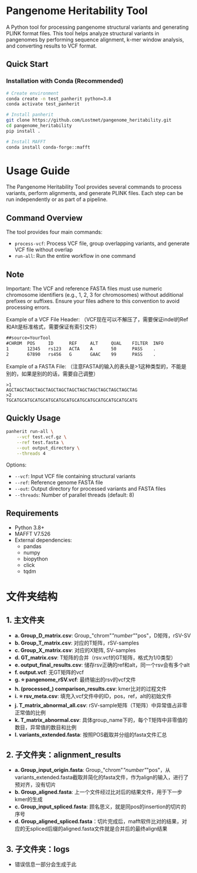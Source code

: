 # Pangenome Heritability Tool

A Python tool for processing pangenome structural variants and generating PLINK format files. This tool helps analyze structural variants in pangenomes by performing sequence alignment, k-mer window analysis, and converting results to VCF format.

## Quick Start

### Installation with Conda (Recommended)
```bash
# Create environment
conda create -n test_panherit python=3.8
conda activate test_panherit

# Install panherit
git clone https://github.com/Lostmet/pangenome_heritability.git
cd pangenome_heritability
pip install .

# Install MAFFT
conda install conda-forge::mafft

```


# Usage Guide

The Pangenome Heritability Tool provides several commands to process variants, perform alignments, and generate PLINK files. Each step can be run independently or as part of a pipeline.

## Command Overview

The tool provides four main commands: 
- `process-vcf`: Process VCF file, group overlapping variants, and generate VCF file without overlap
- `run-all`: Run the entire workflow in one command

## Note

Important: The VCF and reference FASTA files must use numeric chromosome identifiers (e.g., 1, 2, 3 for chromosomes) without additional prefixes or suffixes. Ensure your files adhere to this convention to avoid processing errors.

Example of a VCF File Header: （VCF现在可以不解压了，需要保证indel的Ref和Alt是标准格式，需要保证有索引文件）

```##fileformat=VCFv4.2
##source=YourTool
#CHROM  POS     ID      REF     ALT     QUAL    FILTER  INFO
1       12345   rs123   ACTA    A       50      PASS    .
2       67890   rs456   G       GAAC    99      PASS    .
```
Example of a FASTA File: （注意FASTA的输入的表头是>1这种类型的，不能是别的，如果是别的的话，需要自己调整）
```
>1
AGCTAGCTAGCTAGCTAGCTAGCTAGCTAGCTAGCTAGCTAGCTAGCTAG
>2
TGCATGCATGCATGCATGCATGCATGCATGCATGCATGCATGCATGCATG
```


## Quickly Usage
```bash
panherit run-all \
    --vcf test.vcf.gz \
    --ref test.fasta \
    --out output_directory \
    --threads 4
```
Options:
- `--vcf`: Input VCF file containing structural variants
- `--ref`: Reference genome FASTA file
- `--out`: Output directory for processed variants and FASTA files
- `--threads`: Number of parallel threads (default: 8)


## Requirements

- Python 3.8+
- MAFFT V7.526
- External dependencies:
  - pandas
  - numpy
  - biopython
  - click
  - tqdm

# 文件夹结构

## 1. 主文件夹
- **a. Group_D_matrix.csv**: Group_"chrom"_"number"_"pos"，D矩阵，rSV-SV
- **b. Group_T_matrix.csv**: 对应的T矩阵，rSV-samples
- **c. Group_X_matrix.csv**: 对应的X矩阵, SV-samples
- **d. GT_matrix.csv**: T矩阵的合并（rsv.vcf的GT矩阵，格式为1/0类型）
- **e. output_final_results.csv**: 储存rsv正确的ref和alt，同一个rsv会有多个alt
- **f. output.vcf**: 无GT矩阵的vcf
- **g. ⭐ pangenome_rSV.vcf**: 最终输出的rsv的vcf文件
- **h. (processed_) comparison_results.csv**: kmer比对的过程文件
- **i. ⭐ rsv_meta.csv**: 填充入vcf文件中的ID，pos，ref，alt的初始文件
- **j. T_matrix_abnormal_all.csv**: rSV-sample矩阵（T矩阵）中异常值占非零正常值的比例
- **k. T_matrix_abnormal.csv**: 具体group_name下的，每个T矩阵中非零值的数目，异常值的数目和比例
- **l. variants_extended.fasta**: 按照POS截取并分组的fasta文件汇总

## 2. 子文件夹：alignment_results
- **a. Group_input_origin.fasta**: Group_"chrom"_"number"_"pos"，从variants_extended.fasta截取并简化的fasta文件，作为align的输入，进行了预对齐，没有切片
- **b. Group_aligned.fasta**: 上一个文件经过比对后的结果文件，用于下一步kmer的生成
- **c. Group_input_spliced.fasta**: 顾名思义，就是同pos的insertion的切片的序号
- **d. Group_aligned_spliced.fasta**：切片完成后，mafft软件比对的结果，对应的无spliced后缀的aligned.fasta文件就是合并后的最终align结果

  
## 3. 子文件夹：logs
- 错误信息一部分会生成于此
